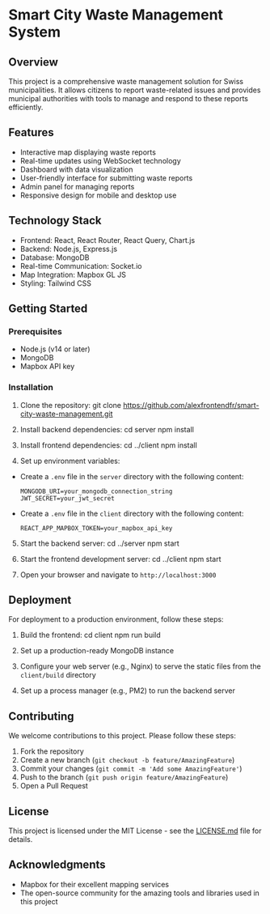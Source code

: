 # Smart City Waste Management System

## Overview

This project is a comprehensive waste management solution for Swiss municipalities. It allows citizens to report waste-related issues and provides municipal authorities with tools to manage and respond to these reports efficiently.

## Features

- Interactive map displaying waste reports
- Real-time updates using WebSocket technology
- Dashboard with data visualization
- User-friendly interface for submitting waste reports
- Admin panel for managing reports
- Responsive design for mobile and desktop use

## Technology Stack

- Frontend: React, React Router, React Query, Chart.js
- Backend: Node.js, Express.js
- Database: MongoDB
- Real-time Communication: Socket.io
- Map Integration: Mapbox GL JS
- Styling: Tailwind CSS

## Getting Started

### Prerequisites

- Node.js (v14 or later)
- MongoDB
- Mapbox API key

### Installation

1. Clone the repository:
   git clone https://github.com/alexfrontendfr/smart-city-waste-management.git

2. Install backend dependencies:
   cd server
   npm install

3. Install frontend dependencies:
   cd ../client
   npm install

4. Set up environment variables:

- Create a `.env` file in the `server` directory with the following content:
  ```
  MONGODB_URI=your_mongodb_connection_string
  JWT_SECRET=your_jwt_secret
  ```
- Create a `.env` file in the `client` directory with the following content:
  ```
  REACT_APP_MAPBOX_TOKEN=your_mapbox_api_key
  ```

5. Start the backend server:
   cd ../server
   npm start

6. Start the frontend development server:
   cd ../client
   npm start

7. Open your browser and navigate to `http://localhost:3000`

## Deployment

For deployment to a production environment, follow these steps:

1. Build the frontend:
   cd client
   npm run build

2. Set up a production-ready MongoDB instance
3. Configure your web server (e.g., Nginx) to serve the static files from the `client/build` directory
4. Set up a process manager (e.g., PM2) to run the backend server

## Contributing

We welcome contributions to this project. Please follow these steps:

1. Fork the repository
2. Create a new branch (`git checkout -b feature/AmazingFeature`)
3. Commit your changes (`git commit -m 'Add some AmazingFeature'`)
4. Push to the branch (`git push origin feature/AmazingFeature`)
5. Open a Pull Request

## License

This project is licensed under the MIT License - see the [LICENSE.md](LICENSE.md) file for details.

## Acknowledgments

- Mapbox for their excellent mapping services
- The open-source community for the amazing tools and libraries used in this project
